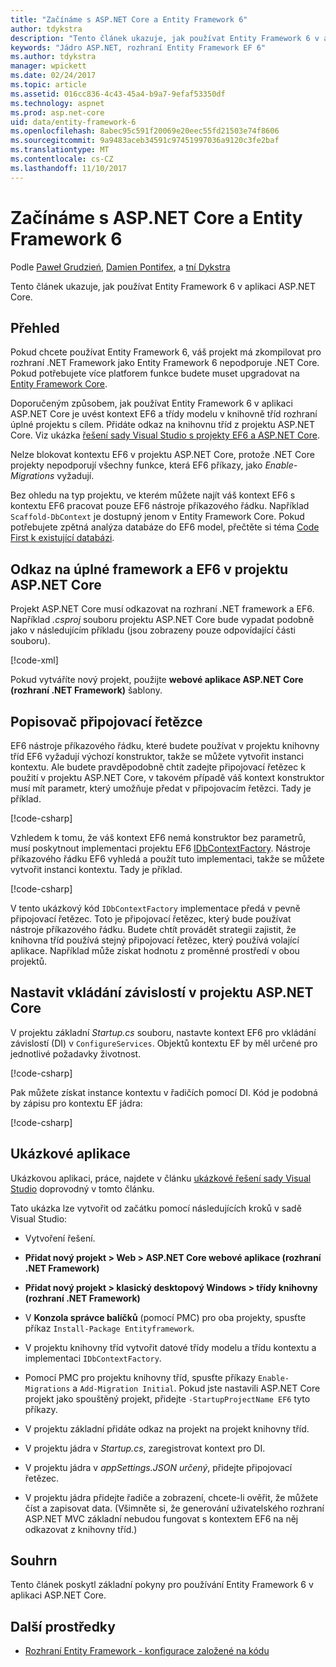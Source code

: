 ```yaml
---
title: "Začínáme s ASP.NET Core a Entity Framework 6"
author: tdykstra
description: "Tento článek ukazuje, jak používat Entity Framework 6 v aplikaci ASP.NET Core."
keywords: "Jádro ASP.NET, rozhraní Entity Framework EF 6"
ms.author: tdykstra
manager: wpickett
ms.date: 02/24/2017
ms.topic: article
ms.assetid: 016cc836-4c43-45a4-b9a7-9efaf53350df
ms.technology: aspnet
ms.prod: asp.net-core
uid: data/entity-framework-6
ms.openlocfilehash: 8abec95c591f20069e20eec55fd21503e74f8606
ms.sourcegitcommit: 9a9483aceb34591c97451997036a9120c3fe2baf
ms.translationtype: MT
ms.contentlocale: cs-CZ
ms.lasthandoff: 11/10/2017
---
```

# <a name="getting-started-with-aspnet-core-and-entity-framework-6"></a>Začínáme s ASP.NET Core a Entity Framework 6

Podle [Paweł Grudzień](https://github.com/pgrudzien12), [Damien Pontifex](https://github.com/DamienPontifex), a [tní Dykstra](https://github.com/tdykstra)

Tento článek ukazuje, jak používat Entity Framework 6 v aplikaci ASP.NET Core.

## <a name="overview"></a>Přehled

Pokud chcete používat Entity Framework 6, váš projekt má zkompilovat pro rozhraní .NET Framework jako Entity Framework 6 nepodporuje .NET Core. Pokud potřebujete více platforem funkce budete muset upgradovat na [Entity Framework Core](https://docs.microsoft.com/ef/).

Doporučeným způsobem, jak používat Entity Framework 6 v aplikaci ASP.NET Core je uvést kontext EF6 a třídy modelu v knihovně tříd rozhraní úplné projektu s cílem. Přidáte odkaz na knihovnu tříd z projektu ASP.NET Core. Viz ukázka [řešení sady Visual Studio s projekty EF6 a ASP.NET Core](https://github.com/aspnet/Docs/tree/master/aspnetcore/data/entity-framework-6/sample/).

Nelze blokovat kontextu EF6 v projektu ASP.NET Core, protože .NET Core projekty nepodporují všechny funkce, která EF6 příkazy, jako *Enable-Migrations* vyžadují.

Bez ohledu na typ projektu, ve kterém můžete najít váš kontext EF6 s kontextu EF6 pracovat pouze EF6 nástroje příkazového řádku. Například `Scaffold-DbContext` je dostupný jenom v Entity Framework Core. Pokud potřebujete zpětná analýza databáze do EF6 model, přečtěte si téma [Code First k existující databázi](https://msdn.microsoft.com/jj200620).

## <a name="reference-full-framework-and-ef6-in-the-aspnet-core-project"></a>Odkaz na úplné framework a EF6 v projektu ASP.NET Core

Projekt ASP.NET Core musí odkazovat na rozhraní .NET framework a EF6. Například *.csproj* souboru projektu ASP.NET Core bude vypadat podobně jako v následujícím příkladu (jsou zobrazeny pouze odpovídající části souboru).

[!code-xml[](entity-framework-6/sample/MVCCore/MVCCore.csproj?range=3-9&highlight=2)]

Pokud vytváříte nový projekt, použijte **webové aplikace ASP.NET Core (rozhraní .NET Framework)** šablony.

## <a name="handle-connection-strings"></a>Popisovač připojovací řetězce

EF6 nástroje příkazového řádku, které budete používat v projektu knihovny tříd EF6 vyžadují výchozí konstruktor, takže se můžete vytvořit instanci kontextu. Ale budete pravděpodobně chtít zadejte připojovací řetězec k použití v projektu ASP.NET Core, v takovém případě váš kontext konstruktor musí mít parametr, který umožňuje předat v připojovacím řetězci. Tady je příklad.

[!code-csharp[](entity-framework-6/sample/EF6/SchoolContext.cs?name=snippet_Constructor)]

Vzhledem k tomu, že váš kontext EF6 nemá konstruktor bez parametrů, musí poskytnout implementaci projektu EF6 [IDbContextFactory](https://msdn.microsoft.com/library/hh506876). Nástroje příkazového řádku EF6 vyhledá a použít tuto implementaci, takže se můžete vytvořit instanci kontextu. Tady je příklad.

[!code-csharp[](entity-framework-6/sample/EF6/SchoolContextFactory.cs?name=snippet_IDbContextFactory)]

V tento ukázkový kód `IDbContextFactory` implementace předá v pevně připojovací řetězec. Toto je připojovací řetězec, který bude používat nástroje příkazového řádku. Budete chtít provádět strategii zajistit, že knihovna tříd používá stejný připojovací řetězec, který používá volající aplikace. Například může získat hodnotu z proměnné prostředí v obou projektů.

## <a name="set-up-dependency-injection-in-the-aspnet-core-project"></a>Nastavit vkládání závislostí v projektu ASP.NET Core

V projektu základní *Startup.cs* souboru, nastavte kontext EF6 pro vkládání závislostí (DI) v `ConfigureServices`. Objektů kontextu EF by měl určené pro jednotlivé požadavky životnost.

[!code-csharp[](entity-framework-6/sample/MVCCore/Startup.cs?name=snippet_ConfigureServices&highlight=5)]

Pak můžete získat instance kontextu v řadičích pomocí DI. Kód je podobná by zápisu pro kontextu EF jádra:

[!code-csharp[](entity-framework-6/sample/MVCCore/Controllers/StudentsController.cs?name=snippet_ContextInController)]

## <a name="sample-application"></a>Ukázkové aplikace

Ukázkovou aplikaci, práce, najdete v článku [ukázkové řešení sady Visual Studio](https://github.com/aspnet/Docs/tree/master/aspnetcore/data/entity-framework-6/sample/) doprovodný v tomto článku.

Tato ukázka lze vytvořit od začátku pomocí následujících kroků v sadě Visual Studio:

* Vytvoření řešení.

* **Přidat nový projekt > Web > ASP.NET Core webové aplikace (rozhraní .NET Framework)**

* **Přidat nový projekt > klasický desktopový Windows > třídy knihovny (rozhraní .NET Framework)**

* V **Konzola správce balíčků** (pomocí PMC) pro oba projekty, spusťte příkaz `Install-Package Entityframework`.

* V projektu knihovny tříd vytvořit datové třídy modelu a třídu kontextu a implementaci `IDbContextFactory`.

* Pomocí PMC pro projektu knihovny tříd, spusťte příkazy `Enable-Migrations` a `Add-Migration Initial`. Pokud jste nastavili ASP.NET Core projekt jako spouštěný projekt, přidejte `-StartupProjectName EF6` tyto příkazy.

* V projektu základní přidáte odkaz na projekt na projekt knihovny tříd.

* V projektu jádra v *Startup.cs*, zaregistrovat kontext pro DI.

* V projektu jádra v *appSettings.JSON určený*, přidejte připojovací řetězec.

* V projektu jádra přidejte řadiče a zobrazení, chcete-li ověřit, že můžete číst a zapisovat data. (Všimněte si, že generování uživatelského rozhraní ASP.NET MVC základní nebudou fungovat s kontextem EF6 na něj odkazovat z knihovny tříd.)

## <a name="summary"></a>Souhrn

Tento článek poskytl základní pokyny pro používání Entity Framework 6 v aplikaci ASP.NET Core.

## <a name="additional-resources"></a>Další prostředky

* [Rozhraní Entity Framework - konfigurace založené na kódu](https://msdn.microsoft.com/data/jj680699.aspx)
